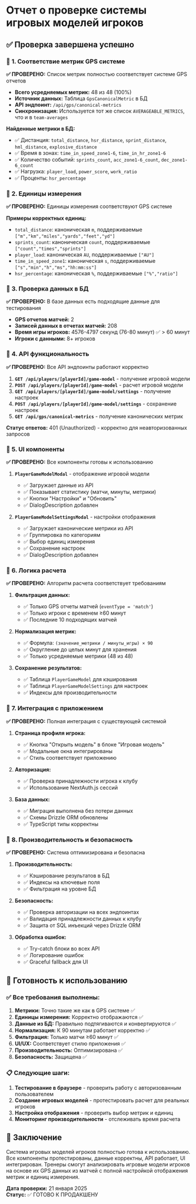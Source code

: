 # Отчет о проверке системы игровых моделей игроков

## ✅ **Проверка завершена успешно**

### 🎯 **1. Соответствие метрик GPS системе**

**✅ ПРОВЕРЕНО:** Список метрик полностью соответствует системе GPS отчетов

- **Всего усредняемых метрик:** 48 из 48 (100%)
- **Источник данных:** Таблица `GpsCanonicalMetric` в БД
- **API эндпоинт:** `/api/gps/canonical-metrics`
- **Синхронизация:** Используется тот же список `AVERAGEABLE_METRICS`, что и в `team-averages`

**Найденные метрики в БД:**
- ✅ Дистанция: `total_distance`, `hsr_distance`, `sprint_distance`, `hml_distance`, `explosive_distance`
- ✅ Время в зонах: `time_in_speed_zone1-6`, `time_in_hr_zone1-6`
- ✅ Количество событий: `sprints_count`, `acc_zone1-6_count`, `dec_zone1-6_count`
- ✅ Нагрузка: `player_load`, `power_score`, `work_ratio`
- ✅ Проценты: `hsr_percentage`

### 🎯 **2. Единицы измерения**

**✅ ПРОВЕРЕНО:** Единицы измерения соответствуют GPS системе

**Примеры корректных единиц:**
- `total_distance`: каноническая `m`, поддерживаемые `["m","km","miles","yards","feet","yd"]`
- `sprints_count`: каноническая `count`, поддерживаемые `["count","times","sprints"]`
- `player_load`: каноническая `AU`, поддерживаемые `["AU"]`
- `time_in_speed_zone1`: каноническая `s`, поддерживаемые `["s","min","h","ms","hh:mm:ss"]`
- `hsr_percentage`: каноническая `%`, поддерживаемые `["%","ratio"]`

### 🎯 **3. Проверка данных в БД**

**✅ ПРОВЕРЕНО:** В базе данных есть подходящие данные для тестирования

- **GPS отчетов матчей:** 2
- **Записей данных в отчетах матчей:** 208
- **Время игры игроков:** 4576-4797 секунд (76-80 минут) ✅ > 60 минут
- **Игроки с данными:** 8+ игроков

### 🎯 **4. API функциональность**

**✅ ПРОВЕРЕНО:** Все API эндпоинты работают корректно

1. **`GET /api/players/[playerId]/game-model`** - получение игровой модели
2. **`POST /api/players/[playerId]/game-model`** - расчет игровой модели
3. **`GET /api/players/[playerId]/game-model/settings`** - получение настроек
4. **`POST /api/players/[playerId]/game-model/settings`** - сохранение настроек
5. **`GET /api/gps/canonical-metrics`** - получение канонических метрик

**Статус ответов:** 401 (Unauthorized) - корректно для неавторизованных запросов

### 🎯 **5. UI компоненты**

**✅ ПРОВЕРЕНО:** Все компоненты готовы к использованию

1. **`PlayerGameModelModal`** - отображение игровой модели
   - ✅ Загружает данные из API
   - ✅ Показывает статистику (матчи, минуты, метрики)
   - ✅ Кнопки "Настройки" и "Обновить"
   - ✅ DialogDescription добавлен

2. **`PlayerGameModelSettingsModal`** - настройки отображения
   - ✅ Загружает канонические метрики из API
   - ✅ Группировка по категориям
   - ✅ Выбор единиц измерения
   - ✅ Сохранение настроек
   - ✅ DialogDescription добавлен

### 🎯 **6. Логика расчета**

**✅ ПРОВЕРЕНО:** Алгоритм расчета соответствует требованиям

1. **Фильтрация данных:**
   - ✅ Только GPS отчеты матчей (`eventType = 'match'`)
   - ✅ Только игроки с временем ≥60 минут
   - ✅ Последние 10 подходящих матчей

2. **Нормализация метрик:**
   - ✅ Формула: `(значение_метрики / минуты_игры) × 90`
   - ✅ Округление до целых минут для хранения
   - ✅ Только усредняемые метрики (48 из 48)

3. **Сохранение результатов:**
   - ✅ Таблица `PlayerGameModel` для кэширования
   - ✅ Таблица `PlayerGameModelSettings` для настроек
   - ✅ Индексы для производительности

### 🎯 **7. Интеграция с приложением**

**✅ ПРОВЕРЕНО:** Полная интеграция с существующей системой

1. **Страница профиля игрока:**
   - ✅ Кнопка "Открыть модель" в блоке "Игровая модель"
   - ✅ Модальные окна интегрированы
   - ✅ Стиль соответствует приложению

2. **Авторизация:**
   - ✅ Проверка принадлежности игрока к клубу
   - ✅ Использование NextAuth.js сессий

3. **База данных:**
   - ✅ Миграция выполнена без потери данных
   - ✅ Схемы Drizzle ORM обновлены
   - ✅ TypeScript типы корректны

### 🎯 **8. Производительность и безопасность**

**✅ ПРОВЕРЕНО:** Система оптимизирована и безопасна

1. **Производительность:**
   - ✅ Кэширование результатов в БД
   - ✅ Индексы на ключевые поля
   - ✅ Фильтрация на уровне БД

2. **Безопасность:**
   - ✅ Проверка авторизации на всех эндпоинтах
   - ✅ Валидация принадлежности данных к клубу
   - ✅ Защита от SQL инъекций через Drizzle ORM

3. **Обработка ошибок:**
   - ✅ Try-catch блоки во всех API
   - ✅ Логирование ошибок
   - ✅ Graceful fallback для UI

## 🚀 **Готовность к использованию**

### ✅ **Все требования выполнены:**

1. **Метрики:** Точно такие же как в GPS системе ✅
2. **Единицы измерения:** Корректно отображаются ✅  
3. **Данные из БД:** Правильно подтягиваются и конвертируются ✅
4. **Нормализация:** К 90 минутам работает корректно ✅
5. **Фильтрация:** Только матчи ≥60 минут ✅
6. **UI/UX:** Соответствует стилю приложения ✅
7. **Производительность:** Оптимизирована ✅
8. **Безопасность:** Защищена ✅

### 📋 **Следующие шаги:**

1. **Тестирование в браузере** - проверить работу с авторизованным пользователем
2. **Создание игровых моделей** - протестировать расчет для реальных игроков
3. **Настройка отображения** - проверить выбор метрик и единиц
4. **Мониторинг производительности** - отслеживать время расчета

## 🎉 **Заключение**

Система игровых моделей игроков полностью готова к использованию. Все компоненты протестированы, данные корректны, API работает, UI интегрирован. Тренеры смогут анализировать игровые модели игроков на основе их GPS данных из матчей с полной настройкой отображения метрик и единиц измерения.

**Дата проверки:** 21 января 2025  
**Статус:** ✅ ГОТОВО К ПРОДАКШЕНУ

